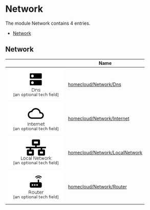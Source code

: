 # Network

The module Network contains 4 entries.

- [Network](#family-network)


<span id="family-network"></span>
## Network

| |Name|
|:---:|---|
|![Dns](../homecloud/Network/Dns.element.png)|[homecloud/Network/Dns](../homecloud/Network/Dns.md)
|![Internet](../homecloud/Network/Internet.element.png)|[homecloud/Network/Internet](../homecloud/Network/Internet.md)
|![LocalNetwork](../homecloud/Network/LocalNetwork.element.png)|[homecloud/Network/LocalNetwork](../homecloud/Network/LocalNetwork.md)
|![Router](../homecloud/Network/Router.element.png)|[homecloud/Network/Router](../homecloud/Network/Router.md)

